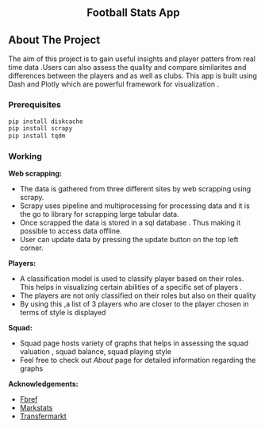 <br/>
<p align="center">
  
  <h2 align="center">Football Stats App   </h2>

  
</p>



## About The Project
 The aim of this project is to gain useful insights  and player patters from  real time data .Users can also assess the quality and compare similarites and differences between the players and as well as clubs. This app is built using Dash and Plotly which are powerful framework for visualization .

### Prerequisites
```sh
pip install diskcache
pip install scrapy
pip install tqdm
```

### Working
**Web scrapping:**

* The data is gathered from three different sites by web scrapping using scrapy.
* Scrapy uses pipeline and multiprocessing for processing data and it is the go to  library for scrapping large tabular data.
* Once scrapped the data is stored in a sql database . Thus making it possible to access data offline.
* User can  update data by pressing the update button on the top left corner.

**Players:**
* A classification model is used to classify player based on their roles. This helps in visualizing certain abilities of a specific set of players .
* The players are not only classified on their roles but also on their quality
* By using this ,a list of 3 players  who are closer to the player  chosen   in terms of style is displayed

**Squad:**

* Squad page hosts variety of graphs that helps in assessing the squad valuation , squad balance, squad  playing style
* Feel free to check out *About* page for detailed information regarding the graphs


**Acknowledgements:**

* [Fbref](https://fbref.com/en/comps/Big5/stats/players/Big-5-European-Leagues-Stats)
* [Markstats](https://markstats.club/)
* [Transfermarkt](https://www.transfermarkt.com/)
